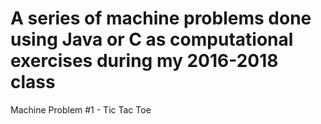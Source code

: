 # A series of machine problems done using Java or C as computational exercises during my 2016-2018 class
Machine Problem #1 - Tic Tac Toe 
